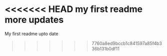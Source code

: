 <<<<<<< HEAD
my first readme
more updates
=======
My first readme
upto date
>>>>>>> 7760a8ed9bccb1c841597a85f4b336b131b0df11

